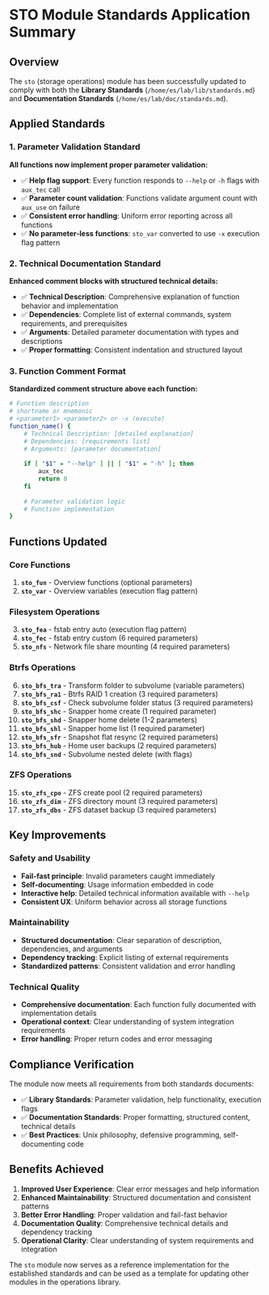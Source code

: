 # STO Module Standards Application Summary

## Overview

The `sto` (storage operations) module has been successfully updated to comply with both the **Library Standards** (`/home/es/lab/lib/standards.md`) and **Documentation Standards** (`/home/es/lab/doc/standards.md`).

## Applied Standards

### 1. Parameter Validation Standard

**All functions now implement proper parameter validation:**

- ✅ **Help flag support**: Every function responds to `--help` or `-h` flags with `aux_tec` call
- ✅ **Parameter count validation**: Functions validate argument count with `aux_use` on failure
- ✅ **Consistent error handling**: Uniform error reporting across all functions
- ✅ **No parameter-less functions**: `sto_var` converted to use `-x` execution flag pattern

### 2. Technical Documentation Standard

**Enhanced comment blocks with structured technical details:**

- ✅ **Technical Description**: Comprehensive explanation of function behavior and implementation
- ✅ **Dependencies**: Complete list of external commands, system requirements, and prerequisites
- ✅ **Arguments**: Detailed parameter documentation with types and descriptions
- ✅ **Proper formatting**: Consistent indentation and structured layout

### 3. Function Comment Format

**Standardized comment structure above each function:**

```bash
# Function description
# shortname or mnemonic
# <parameter1> <parameter2> or -x (execute)
function_name() {
    # Technical Description: [detailed explanation]
    # Dependencies: [requirements list] 
    # Arguments: [parameter documentation]
    
    if [ "$1" = "--help" ] || [ "$1" = "-h" ]; then
        aux_tec
        return 0
    fi
    
    # Parameter validation logic
    # Function implementation
}
```

## Functions Updated

### Core Functions
1. **`sto_fun`** - Overview functions (optional parameters)
2. **`sto_var`** - Overview variables (execution flag pattern)

### Filesystem Operations
3. **`sto_fea`** - fstab entry auto (execution flag pattern)
4. **`sto_fec`** - fstab entry custom (6 required parameters)
5. **`sto_nfs`** - Network file share mounting (4 required parameters)

### Btrfs Operations
6. **`sto_bfs_tra`** - Transform folder to subvolume (variable parameters)
7. **`sto_bfs_ra1`** - Btrfs RAID 1 creation (3 required parameters)
8. **`sto_bfs_csf`** - Check subvolume folder status (3 required parameters)
9. **`sto_bfs_shc`** - Snapper home create (1 required parameter)
10. **`sto_bfs_shd`** - Snapper home delete (1-2 parameters)
11. **`sto_bfs_shl`** - Snapper home list (1 required parameter)
12. **`sto_bfs_sfr`** - Snapshot flat resync (2 required parameters)
13. **`sto_bfs_hub`** - Home user backups (2 required parameters)
14. **`sto_bfs_snd`** - Subvolume nested delete (with flags)

### ZFS Operations
15. **`sto_zfs_cpo`** - ZFS create pool (2 required parameters)
16. **`sto_zfs_dim`** - ZFS directory mount (3 required parameters)
17. **`sto_zfs_dbs`** - ZFS dataset backup (3 required parameters)

## Key Improvements

### Safety and Usability
- **Fail-fast principle**: Invalid parameters caught immediately
- **Self-documenting**: Usage information embedded in code
- **Interactive help**: Detailed technical information available with `--help`
- **Consistent UX**: Uniform behavior across all storage functions

### Maintainability
- **Structured documentation**: Clear separation of description, dependencies, and arguments
- **Dependency tracking**: Explicit listing of external requirements
- **Standardized patterns**: Consistent validation and error handling

### Technical Quality
- **Comprehensive documentation**: Each function fully documented with implementation details
- **Operational context**: Clear understanding of system integration requirements
- **Error handling**: Proper return codes and error messaging

## Compliance Verification

The module now meets all requirements from both standards documents:

- ✅ **Library Standards**: Parameter validation, help functionality, execution flags
- ✅ **Documentation Standards**: Proper formatting, structured content, technical details
- ✅ **Best Practices**: Unix philosophy, defensive programming, self-documenting code

## Benefits Achieved

1. **Improved User Experience**: Clear error messages and help information
2. **Enhanced Maintainability**: Structured documentation and consistent patterns
3. **Better Error Handling**: Proper validation and fail-fast behavior
4. **Documentation Quality**: Comprehensive technical details and dependency tracking
5. **Operational Clarity**: Clear understanding of system requirements and integration

The `sto` module now serves as a reference implementation for the established standards and can be used as a template for updating other modules in the operations library.
